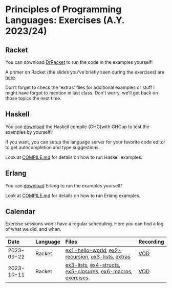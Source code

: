 # Principles of Programming Languages: Exercises (A.Y. 2023/24)
## Racket

You can download [DrRacket](https://download.racket-lang.org/) to run the code in the examples yourself!

A primer on Racket (the slides you've briefly seen during the exercises) are [here](slides/Racket-intro.pdf).

Don't forget to check the 'extras' files for additional examples or stuff I might have forgot to mention in last class. Don't worry, we'll get back on those topics the next time.

## Haskell

You can [download](https://www.haskell.org/downloads/) the Haskell compile (GHC)with GHCup to test the examples by yourself!

If you want, you can setup the language server for your favorite code editor to get autocompletion and type suggestions.

Look at [COMPILE.md](haskell/COMPILE.md) for details on how to run Haskell examples.

## Erlang

You can [download](https://www.erlang.org/downloads) Erlang to run the examples yourself!

Look at [COMPILE.md](erlang/COMPILE.md) for details on how to run Erlang examples.

## Calendar
Exercise sessions won't have a regular scheduling. Here you can find a log of what we did, and when.

| Date     | Language | Files | Recording
|:---------|:---------|:------|:---------
|2023-09-22| Racket   | [ex1-hello-world](racket/ex1-hello-world.rkt), [ex2-recursion](racket/ex2-recursion.rkt), [ex3-lists](racket/ex3-lists.rkt), [extras](racket/2023-09-22-extras.rkt) | [VOD](https://politecnicomilano.webex.com/webappng/sites/politecnicomilano/recording/f32edb503b60103c93b7a2cd50a10612/playback)
|2023-10-11| Racket   | [ex3-lists](racket/ex3-lists.rkt), [ex4-structs](racket/ex4-structs.rkt), [ex5-closures](racket/ex5-closures.rkt), [ex6-macros](racket/ex6-macros), [exercises](racket/2023-10-11-exercises.rkt) | [VOD](https://politecnicomilano.webex.com/webappng/sites/politecnicomilano/recording/74062d914a4f103cadb6f66117d057bb/playback)
